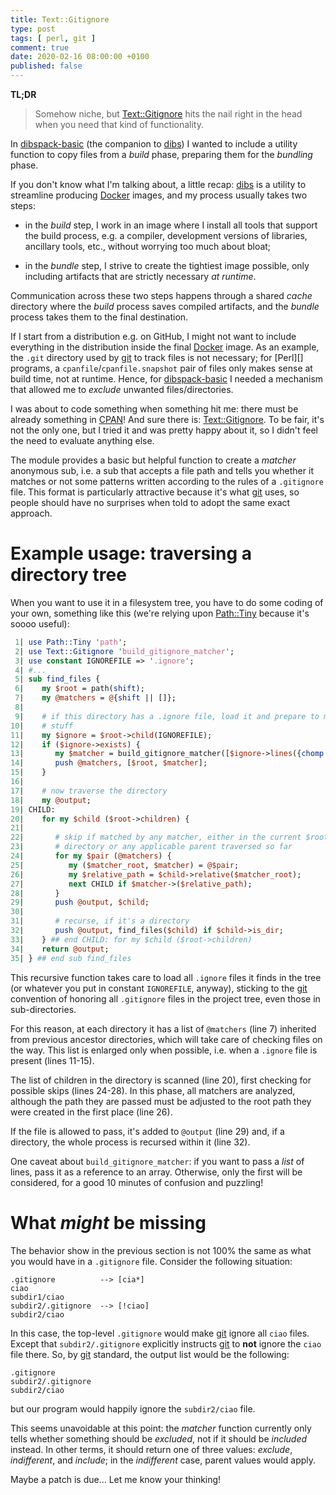```yaml
---
title: Text::Gitignore
type: post
tags: [ perl, git ]
comment: true
date: 2020-02-16 08:00:00 +0100
published: false
---
```


**TL;DR**

> Somehow niche, but [Text::Gitignore][] hits the nail right in the head
> when you need that kind of functionality.

In [dibspack-basic][] (the companion to [dibs][]) I wanted to include a
utility function to copy files from a *build* phase, preparing them for the
*bundling* phase.

If you don't know what I'm talking about, a little recap: [dibs][] is a
utility to streamline producing [Docker][] images, and my process usually
takes two steps:

- in the *build* step, I work in an image where I install all tools that
  support the build process, e.g. a compiler, development versions of
  libraries, ancillary tools, etc., without worrying too much about bloat;

- in the *bundle* step, I strive to create the tightiest image possible,
  only including artifacts that are strictly necessary *at runtime*.

Communication across these two steps happens through a shared *cache*
directory where the *build* process saves compiled artifacts, and the
*bundle* process takes them to the final destination.

If I start from a distribution e.g. on GitHub, I might not want to include
everything in the distribution inside the final [Docker][] image. As an
example, the `.git` directory used by [git][] to track files is not
necessary; for [Perl][] programs, a `cpanfile`/`cpanfile.snapshot` pair of
files only makes sense at build time, not at runtime. Hence, for
[dibspack-basic][] I needed a mechanism that allowed me to *exclude*
unwanted files/directories.

I was about to code something when something hit me: there must be already
something in [CPAN][]! And sure there is: [Text::Gitignore][]. To be fair,
it's not the only one, but I tried it and was pretty happy about it, so I
didn't feel the need to evaluate anything else.

The module provides a basic but helpful function to create a *matcher*
anonymous sub, i.e. a sub that accepts a file path and tells you whether it
matches or not some patterns written according to the rules of a
`.gitignore` file. This format is particularly attractive because it's what
[git][] uses, so people should have no surprises when told to adopt the same
exact approach.

# Example usage: traversing a directory tree

When you want to use it in a filesystem tree, you have to do some coding of
your own, something like this (we're relying upon [Path::Tiny][] because
it's soooo useful):

```perl
 1| use Path::Tiny 'path';
 2| use Text::Gitignore 'build_gitignore_matcher';
 3| use constant IGNOREFILE => '.ignore';
 4| #...
 5| sub find_files {
 6|    my $root = path(shift);
 7|    my @matchers = @{shift || []};
 8| 
 9|    # if this directory has a .ignore file, load it and prepare to match
10|    # stuff
11|    my $ignore = $root->child(IGNOREFILE);
12|    if ($ignore->exists) {
13|       my $matcher = build_gitignore_matcher([$ignore->lines({chomp => 1}))];
14|       push @matchers, [$root, $matcher];
15|    }
16| 
17|    # now traverse the directory
18|    my @output;
19| CHILD:
20|    for my $child ($root->children) {
21| 
22|       # skip if matched by any matcher, either in the current $root
23|       # directory or any applicable parent traversed so far
24|       for my $pair (@matchers) {
25|          my ($matcher_root, $matcher) = @$pair;
26|          my $relative_path = $child->relative($matcher_root);
27|          next CHILD if $matcher->($relative_path);
28|       }
29|       push @output, $child;
30| 
31|       # recurse, if it's a directory
32|       push @output, find_files($child) if $child->is_dir;
33|    } ## end CHILD: for my $child ($root->children)
34|    return @output;
35| } ## end sub find_files
```

This recursive function takes care to load all `.ignore` files it finds in
the tree (or whatever you put in constant `IGNOREFILE`, anyway), sticking to
the [git][] convention of honoring all `.gitignore` files in the project
tree, even those in sub-directories.

For this reason, at each directory it has a list of `@matchers` (line 7)
inherited from previous ancestor directories, which will take care of
checking files on the way. This list is enlarged only when possible, i.e.
when a `.ignore` file is present (lines 11-15).

The list of children in the directory is scanned (line 20), first checking
for possible skips (lines 24-28). In this phase, all matchers are analyzed,
although the path they are passed must be adjusted to the root path they
were created in the first place (line 26).

If the file is allowed to pass, it's added to `@output` (line 29) and, if a
directory, the whole process is recursed within it (line 32).

One caveat about `build_gitignore_matcher`: if you want to pass a *list* of
lines, pass it as a reference to an array. Otherwise, only the first will be
considered, for a good 10 minutes of confusion and puzzling!


# What *might* be missing

The behavior show in the previous section is not 100% the same as what you
would have in a `.gitignore` file. Consider the following situation:

```text
.gitignore          --> [cia*]
ciao
subdir1/ciao
subdir2/.gitignore  --> [!ciao]
subdir2/ciao
```

In this case, the top-level `.gitignore` would make [git][] ignore all
`ciao` files. Except that `subdir2/.gitignore` explicitly instructs [git][]
to **not** ignore the `ciao` file there. So, by [git][] standard, the output
list would be the following:

```text
.gitignore
subdir2/.gitignore
subdir2/ciao
```

but our program would happily ignore the `subdir2/ciao` file.

This seems unavoidable at this point: the *matcher* function currently only
tells whether something should be *excluded*, not if it should be *included*
instead. In other terms, it should return one of three values: *exclude*,
*indifferent*, and *include*; in the *indifferent* case, parent values would
apply.

Maybe a patch is due... Let me know your thinking!


[Text::Gitignore]: https://metacpan.org/pod/Text::Gitignore
[dibspack-basic]: https://github.com/polettix/dibspack-basic
[dibs]: https://github.com/polettix/dibs
[Docker]: https://www.docker.com
[CPAN]: https://metacpan.org/
[git]: https://git-scm.com/
[Path::Tiny]: https://metacpan/pod/Path::Tiny
